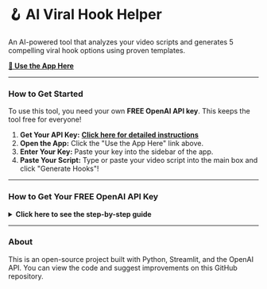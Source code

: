 # 🪝 AI Viral Hook Helper

An AI-powered tool that analyzes your video scripts and generates 5 compelling viral hook options using proven templates.

[**🚀 Use the App Here**](https://ai-hook-assister-free.streamlit.app/)

---

### How to Get Started

To use this tool, you need your own **FREE OpenAI API key**. This keeps the tool free for everyone!

1.  **Get Your API Key:** [**Click here for detailed instructions**](#how-to-get-your-free-openai-api-key)
2.  **Open the App:** Click the "Use the App Here" link above.
3.  **Enter Your Key:** Paste your key into the sidebar of the app.
4.  **Paste Your Script:** Type or paste your video script into the main box and click "Generate Hooks"!

---

### How to Get Your FREE OpenAI API Key

<details>
<summary><b>Click here to see the step-by-step guide</b></summary>

1.  Go to [https://platform.openai.com/signup](https://platform.openai.com/signup)
2.  **Create a Free Account** using your email, or a Google/Microsoft account.
3.  Once logged in, click on your profile picture in the top-right corner and select **"View API keys"**.
4.  Click the **"Create new secret key"** button. Give it a name (e.g., "Hook Generator") and click **"Create secret key"**.
5.  **CRITICAL:** A pop-up will show your new key. It will start with `sk-`. **Copy this key immediately!** You will not be able to see it again. Paste it into a secure note on your computer or phone.
6.  New accounts receive **$5.00 of free credit**, which will last a very long time for this tool.

**You're all set! Now go back to the app and paste your key into the sidebar.**
</details>

---

### About

This is an open-source project built with Python, Streamlit, and the OpenAI API. You can view the code and suggest improvements on this GitHub repository.
